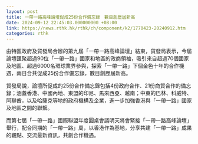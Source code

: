 ```yaml
---
layout: post
title: 一帶一路高峰論壇促成25份合作備忘錄　數目創歷屆新高
date: 2024-09-12 22:45:03.000000000 +08:00
link: https://news.rthk.hk/rthk/ch/component/k2/1770423-20240912.htm
categories: rthk
---
```


由特區政府及貿發局合辦的第九屆「一帶一路高峰論壇」結束，貿發局表示，今屆論壇匯聚超過90位「一帶一路」國家和地區的政商領袖，吸引來自超過70個國家及地區、超過6000名環球業界參與，探索「一帶一路」下個金色十年的合作機遇，兩日合共促成25份合作備忘錄，數目創歷屆新高。

貿發局說，論壇所促成的25份合作備忘錄包括4份政府合作、21份商貿合作的備忘錄；涵蓋香港、中國內地、東盟的印尼、馬來西亞、越南；中東的巴林、科威特、阿聯酋，以及哈薩克等地的政府機構及企業，進一步加強香港與「一帶一路」國家及地區之間的聯繫。 

而第七屆「一帶一路」國際聯盟年度圓桌會議明天將會緊接「一帶一路高峰論壇」舉行，配合同期的「一帶一路」周，以香港作為基地，分享共建「一帶一路」成果的觀點、交流最新資訊，共創合作機遇。
